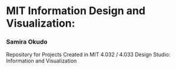 # MIT Information Design and Visualization: 
### Samira Okudo

Repository for Projects Created in MIT 4.032 / 4.033 Design Studio: Information and Visualization


